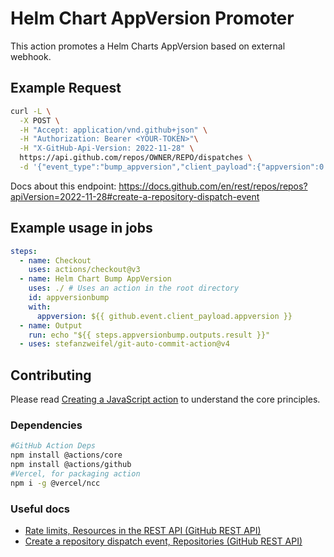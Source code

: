 # Helm Chart AppVersion Promoter

This action promotes a Helm Charts AppVersion based on external webhook.

## Example Request

```sh
curl -L \
  -X POST \
  -H "Accept: application/vnd.github+json" \
  -H "Authorization: Bearer <YOUR-TOKEN>"\
  -H "X-GitHub-Api-Version: 2022-11-28" \
  https://api.github.com/repos/OWNER/REPO/dispatches \
  -d '{"event_type":"bump_appversion","client_payload":{"appversion":0.0.8}}'
```

Docs about this endpoint: https://docs.github.com/en/rest/repos/repos?apiVersion=2022-11-28#create-a-repository-dispatch-event

## Example usage in jobs

```yaml
steps:
  - name: Checkout
    uses: actions/checkout@v3
  - name: Helm Chart Bump AppVersion
    uses: ./ # Uses an action in the root directory
    id: appversionbump
    with:
      appversion: ${{ github.event.client_payload.appversion }}
  - name: Output
    run: echo "${{ steps.appversionbump.outputs.result }}"
  - uses: stefanzweifel/git-auto-commit-action@v4
```

## Contributing

Please read [Creating a JavaScript action](https://docs.github.com/en/actions/creating-actions/creating-a-javascript-action) to understand the core principles.

### Dependencies

```sh
#GitHub Action Deps
npm install @actions/core
npm install @actions/github
#Vercel, for packaging action
npm i -g @vercel/ncc
```

### Useful docs

 - [Rate limits, Resources in the REST API \(GitHub REST API\)](https://docs.github.com/en/rest/overview/resources-in-the-rest-api?apiVersion=2022-11-28#rate-limits)
 - [Create a repository dispatch event, Repositories \(GitHub REST API\)](https://docs.github.com/en/rest/repos/repos?apiVersion=2022-11-28#create-a-repository-dispatch-event)
